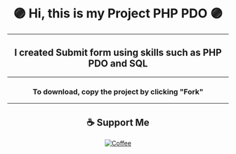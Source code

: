 # <div align="center">🟣 Hi, this is my Project PHP PDO 🟣</div>

----

## <div align="center">I created Submit form using skills such as PHP PDO and SQL</div>

----

### <div align="center">To download, copy the project by clicking "Fork"</div>

----


## <div align="center">☕ Support Me
<p>
<div align="center"><a href="https://www.buymeacoffee.com/alexnesvit"><img alt="Coffee" src="https://img.shields.io/badge/Buy_Me_A_Coffee-FFDD00?style=for-the-badge&logo=buy-me-a-coffee&logoColor=black" /></a></div>
</p>
</div>